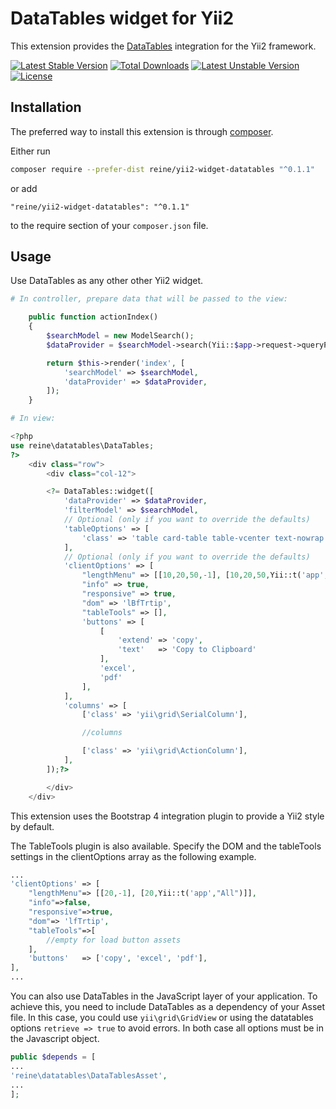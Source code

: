 DataTables widget for Yii2
===========================
This extension provides the [DataTables](https://github.com/DataTables/DataTables) integration for the Yii2 framework.

[![Latest Stable Version](https://poser.pugx.org/reine/yii2-widget-datatables/v/stable)](https://packagist.org/packages/reine/yii2-widget-datatables) [![Total Downloads](https://poser.pugx.org/reine/yii2-widget-datatables/downloads)](https://packagist.org/packages/reine/yii2-widget-datatables) [![Latest Unstable Version](https://poser.pugx.org/reine/yii2-widget-datatables/v/unstable)](https://packagist.org/packages/reine/yii2-widget-datatables) [![License](https://poser.pugx.org/reine/yii2-widget-datatables/license)](https://packagist.org/packages/reine/yii2-widget-datatables)

Installation
------------

The preferred way to install this extension is through [composer](http://getcomposer.org/download/).

Either run

```bash
composer require --prefer-dist reine/yii2-widget-datatables "^0.1.1"
```

or add

```
"reine/yii2-widget-datatables": "^0.1.1"
```

to the require section of your `composer.json` file.

Usage
-----
Use DataTables as any other other Yii2 widget.

```php
# In controller, prepare data that will be passed to the view:

    public function actionIndex()
    {
        $searchModel = new ModelSearch();
        $dataProvider = $searchModel->search(Yii::$app->request->queryParams, $this->_pageSize);

        return $this->render('index', [
            'searchModel' => $searchModel,
            'dataProvider' => $dataProvider,
        ]);
    }

# In view:

<?php
use reine\datatables\DataTables;
?>
    <div class="row">
        <div class="col-12">

        <?= DataTables::widget([
            'dataProvider' => $dataProvider,
            'filterModel' => $searchModel,
            // Optional (only if you want to override the defaults)
            'tableOptions' => [
                'class' => 'table card-table table-vcenter text-nowrap datatable',
            ],
            // Optional (only if you want to override the defaults)
            'clientOptions' => [
                "lengthMenu" => [[10,20,50,-1], [10,20,50,Yii::t('app',"All")]],
                "info" => true,
                "responsive" => true, 
                "dom" => 'lBfTrtip',
                "tableTools" => [],
                'buttons' => [
                    [
                        'extend' => 'copy',
                        'text'   => 'Copy to Clipboard'
                    ],
                    'excel',
                    'pdf'
                ],
            ],
            'columns' => [
                ['class' => 'yii\grid\SerialColumn'],

                //columns

                ['class' => 'yii\grid\ActionColumn'],
            ],
        ]);?>

        </div>
    </div>
```
This extension uses the Bootstrap 4 integration plugin to provide a Yii2 style by default.

The TableTools plugin is also available. Specify the DOM and the tableTools settings in the clientOptions array as the following example.

```php
...
'clientOptions' => [
    "lengthMenu"=> [[20,-1], [20,Yii::t('app',"All")]],
    "info"=>false,
    "responsive"=>true, 
    "dom"=> 'lfTrtip',
    "tableTools"=>[
        //empty for load button assets
    ],
    'buttons'   => ['copy', 'excel', 'pdf'],
],
...
```

You can also use DataTables in the JavaScript layer of your application. To achieve this, you need to include DataTables as a dependency of your Asset file. In this case, you could use `yii\grid\GridView` or using the datatables options `retrieve => true` to avoid errors. In both case all options must be in the Javascript object.

```php
public $depends = [
...
'reine\datatables\DataTablesAsset',
...
];
```
